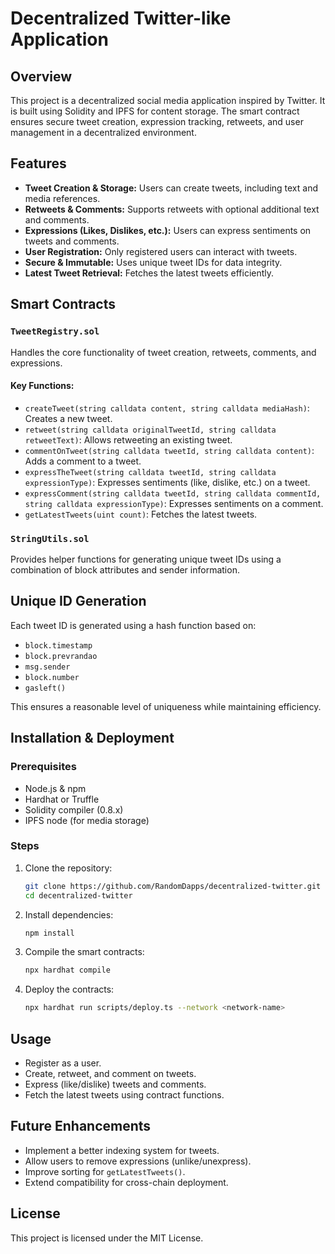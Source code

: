 # Decentralized Twitter-like Application

## Overview
This project is a decentralized social media application inspired by Twitter. It is built using Solidity and IPFS for content storage. The smart contract ensures secure tweet creation, expression tracking, retweets, and user management in a decentralized environment.

## Features
- **Tweet Creation & Storage:** Users can create tweets, including text and media references.
- **Retweets & Comments:** Supports retweets with optional additional text and comments.
- **Expressions (Likes, Dislikes, etc.):** Users can express sentiments on tweets and comments.
- **User Registration:** Only registered users can interact with tweets.
- **Secure & Immutable:** Uses unique tweet IDs for data integrity.
- **Latest Tweet Retrieval:** Fetches the latest tweets efficiently.

## Smart Contracts
### `TweetRegistry.sol`
Handles the core functionality of tweet creation, retweets, comments, and expressions.

#### Key Functions:
- `createTweet(string calldata content, string calldata mediaHash)`: Creates a new tweet.
- `retweet(string calldata originalTweetId, string calldata retweetText)`: Allows retweeting an existing tweet.
- `commentOnTweet(string calldata tweetId, string calldata content)`: Adds a comment to a tweet.
- `expressTheTweet(string calldata tweetId, string calldata expressionType)`: Expresses sentiments (like, dislike, etc.) on a tweet.
- `expressComment(string calldata tweetId, string calldata commentId, string calldata expressionType)`: Expresses sentiments on a comment.
- `getLatestTweets(uint count)`: Fetches the latest tweets.

### `StringUtils.sol`
Provides helper functions for generating unique tweet IDs using a combination of block attributes and sender information.

## Unique ID Generation
Each tweet ID is generated using a hash function based on:
- `block.timestamp`
- `block.prevrandao`
- `msg.sender`
- `block.number`
- `gasleft()`

This ensures a reasonable level of uniqueness while maintaining efficiency.

## Installation & Deployment
### Prerequisites
- Node.js & npm
- Hardhat or Truffle
- Solidity compiler (0.8.x)
- IPFS node (for media storage)

### Steps
1. Clone the repository:
   ```sh
   git clone https://github.com/RandomDapps/decentralized-twitter.git
   cd decentralized-twitter
   ```
2. Install dependencies:
   ```sh
   npm install
   ```
3. Compile the smart contracts:
   ```sh
   npx hardhat compile
   ```
4. Deploy the contracts:
   ```sh
   npx hardhat run scripts/deploy.ts --network <network-name>
   ```

## Usage
- Register as a user.
- Create, retweet, and comment on tweets.
- Express (like/dislike) tweets and comments.
- Fetch the latest tweets using contract functions.

## Future Enhancements
- Implement a better indexing system for tweets.
- Allow users to remove expressions (unlike/unexpress).
- Improve sorting for `getLatestTweets()`.
- Extend compatibility for cross-chain deployment.

## License
This project is licensed under the MIT License.